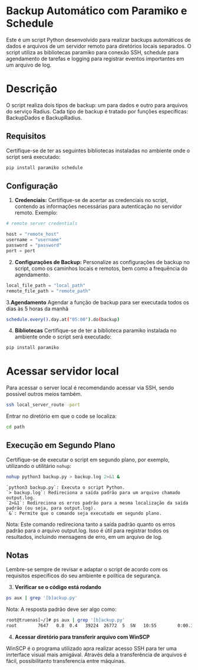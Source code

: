 # Backup Automático com Paramiko e Schedule

Este é um script Python desenvolvido para realizar backups automáticos de dados e arquivos de um servidor remoto para diretórios locais separados. O script utiliza as bibliotecas paramiko para conexão SSH, schedule para agendamento de tarefas e logging para registrar eventos importantes em um arquivo de log.

# Descrição
O script realiza dois tipos de backup: um para dados e outro para arquivos do serviço Radius. Cada tipo de backup é tratado por funções específicas: BackupDados e BackupRadius.

## Requisitos

Certifique-se de ter as seguintes bibliotecas instaladas no ambiente onde o script será executado:

```bash
pip install paramiko schedule
```

## Configuração

1. **Credenciais:**
   Certifique-se de acertar as credenciais no script, contendo as informações necessárias para autenticação no servidor remoto. Exemplo:

```python
# remote server credentials

host = "remote_host"
username = "username"
password = "password"
port = port
```

2. **Configurações de Backup:**
Personalize as configurações de backup no script, como os caminhos locais e remotos, bem como a frequência do agendamento.

 ```python
 local_file_path = "local_path"
 remote_file_path = "remote_path"
 ```

3.**Agendamento**
Agendar a função de backup para ser executada todos os dias às 5 horas da manhã

```bash
schedule.every().day.at("05:00").do(backup)
```

4. **Bibliotecas**
Certifique-se de ter a biblioteca paramiko instalada no ambiente onde o script será executado:

```bash
pip install paramiko
```
# Acessar servidor local

Para acessar o server local é recomendando acessar via SSH, sendo possivel outros meios também.

```bash
ssh local_server_route -port
```

Entrar no diretório em que o code se localiza:
```bash
cd path
```

## Execução em Segundo Plano

Certifique-se de executar o script em segundo plano, por exemplo, utilizando o utilitário `nohup`:

```bash
nohup python3 backup.py > backup.log 2>&1 &
```

    `python3 backup.py`: Executa o script Python.
    `> backup.log`: Redireciona a saída padrão para um arquivo chamado output.log.
    `2>&1`: Redireciona os erros padrão para a mesma localização da saída padrão (ou seja, para output.log).
    `&`: Permite que o comando seja executado em segundo plano.

Nota: Este comando redireciona tanto a saída padrão quanto os erros padrão para o arquivo output.log. Isso é útil para registrar todos os resultados, incluindo mensagens de erro, em um arquivo de log.

## Notas

Lembre-se sempre de revisar e adaptar o script de acordo com os requisitos específicos do seu ambiente e política de segurança.

3. **Verificar se o código está rodando**

```bash
ps aux | grep '[b]ackup.py'
```

Nota: A resposta padrão deve ser algo como:

```bash
root@truenas[~/]# ps aux | grep '[b]ackup.py'
root        7647   0.8  0.4   39224  26772  5  SN   10:55        0:00.12 python3 backup.py (python3.9)
```

4. **Acessar diretório para transferir arquivo com WinSCP**

WinSCP é o programa utilizado apra realizar acesso SSH para ter uma inrterface visual mais amigával. Através dela a transferência de arquivos é fácil, possibilitanto transferencia entre máquinas.
